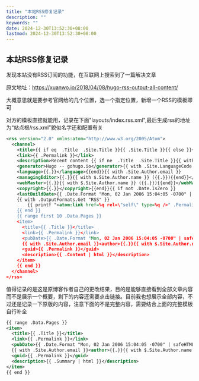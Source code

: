 ```yaml
---
title: "本站RSS修复记录"
description: ""
keywords: ""
date: 2024-12-30T13:52:30+08:00
lastmod: 2024-12-30T13:52:30+08:00
---
```


## 本站RSS修复记录
发现本站没有RSS订阅的功能，在互联网上搜索到了一篇解决文章

原文地址：https://xuanwo.io/2018/04/08/hugo-rss-output-all-content/

大概意思就是要参考官网给的几个位置，选一个指定位置，新增一个RSS的模板即可

对方的模板直接就能用，记录在下面"layouts/index.rss.xml",最后生成rss的地址为“站点根/rss.xml”貌似名字还和配置有关
```xml
<rss version="2.0" xmlns:atom="http://www.w3.org/2005/Atom">
  <channel>
    <title>{{ if eq  .Title  .Site.Title }}{{ .Site.Title }}{{ else }}{{ with .Title }}{{.}} on {{ end }}{{ .Site.Title }}{{ end }}</title>
    <link>{{ .Permalink }}</link>
    <description>Recent content {{ if ne  .Title  .Site.Title }}{{ with .Title }}in {{.}} {{ end }}{{ end }}on {{ .Site.Title }}</description>
    <generator>Hugo -- gohugo.io</generator>{{ with .Site.LanguageCode }}
    <language>{{.}}</language>{{end}}{{ with .Site.Author.email }}
    <managingEditor>{{.}}{{ with $.Site.Author.name }} ({{.}}){{end}}</managingEditor>{{end}}{{ with .Site.Author.email }}
    <webMaster>{{.}}{{ with $.Site.Author.name }} ({{.}}){{end}}</webMaster>{{end}}{{ with .Site.Copyright }}
    <copyright>{{.}}</copyright>{{end}}{{ if not .Date.IsZero }}
    <lastBuildDate>{{ .Date.Format "Mon, 02 Jan 2006 15:04:05 -0700" | safeHTML }}</lastBuildDate>{{ end }}
    {{ with .OutputFormats.Get "RSS" }}
        {{ printf "<atom:link href=%q rel=\"self\" type=%q />" .Permalink .MediaType | safeHTML }}
    {{ end }}
    {{ range first 10 .Data.Pages }}
    <item>
      <title>{{ .Title }}</title>
      <link>{{ .Permalink }}</link>
      <pubDate>{{ .Date.Format "Mon, 02 Jan 2006 15:04:05 -0700" | safeHTML }}</pubDate>
      {{ with .Site.Author.email }}<author>{{.}}{{ with $.Site.Author.name }} ({{.}}){{end}}</author>{{end}}
      <guid>{{ .Permalink }}</guid>
      <description>{{ .Content | html }}</description>
    </item>
    {{ end }}
  </channel>
</rss>
```

值得记录的是这是原博客作者自己的更改结果，目的是能够直接看到全部文章内容而不是展示一个概要，剩下的内容还需要点击链接。目前我也想展示全部内容，不过还是记录一下原版的内容，注意下面的不是完整内容，需要结合上面的完整模板自行补全
```xml
{{ range .Data.Pages }}
<item>
  <title>{{ .Title }}</title>
  <link>{{ .Permalink }}</link>
  <pubDate>{{ .Date.Format "Mon, 02 Jan 2006 15:04:05 -0700" | safeHTML }}</pubDate>
  {{ with .Site.Author.email }}<author>{{.}}{{ with $.Site.Author.name }} ({{.}}){{end}}</author>{{end}}
  <guid>{{ .Permalink }}</guid>
  <description>{{ .Summary | html }}</description>
</item>
{{ end }}
```
